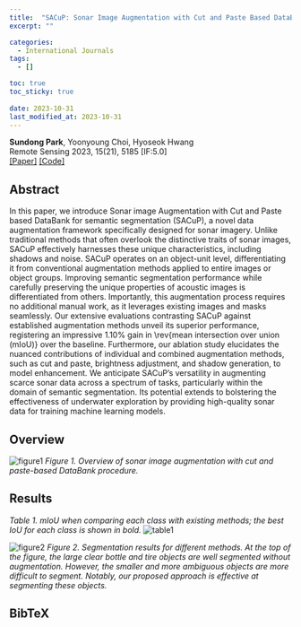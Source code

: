 ```yaml
---
title:  "SACuP: Sonar Image Augmentation with Cut and Paste Based DataBank for Semantic Segmentation"
excerpt: ""

categories:
  - International Journals
tags:
  - []

toc: true
toc_sticky: true
 
date: 2023-10-31
last_modified_at: 2023-10-31
---
```

**Sundong Park**, Yoonyoung Choi, Hyoseok Hwang  
Remote Sensing 2023, 15(21), 5185 [IF:5.0]  
[[Paper]](https://doi.org/10.3390/rs15215185) [[Code]](https://github.com/AIRLABkhu/SACuP) 

## Abstract
In this paper, we introduce Sonar image Augmentation with Cut and Paste based DataBank for semantic segmentation (SACuP), a novel data augmentation framework specifically designed for sonar imagery.
Unlike traditional methods that often overlook the distinctive traits of sonar images, SACuP effectively harnesses these unique characteristics, including shadows and noise.
SACuP operates on an object-unit level, differentiating it from conventional augmentation methods applied to entire images or object groups.
Improving semantic segmentation performance while carefully preserving the unique properties of acoustic images is differentiated from others.
Importantly, this augmentation process requires no additional manual work, as it leverages existing images and masks seamlessly.
Our extensive evaluations contrasting SACuP against established augmentation methods unveil its superior performance, registering an impressive 1.10% gain in \rev{mean intersection over union (mIoU)} over the baseline.
Furthermore, our ablation study elucidates the nuanced contributions of individual and combined augmentation methods, such as cut and paste, brightness adjustment, and shadow generation, to model enhancement.
We anticipate SACuP’s versatility in augmenting scarce sonar data across a spectrum of tasks, particularly within the domain of semantic segmentation.
Its potential extends to bolstering the effectiveness of underwater exploration by providing high-quality sonar data for training machine learning models.

## Overview
![figure1](https://github.com/sundongpark/sonar_image_save/assets/73617312/d709314e-9c9f-4c6e-82dc-77bf9cd4f1cc)
*Figure 1. Overview of sonar image augmentation with cut and paste-based DataBank procedure.*

## Results
*Table 1. mIoU when comparing each class with existing methods; the best IoU for each class is shown in bold.*
![table1](https://github.com/sundongpark/sonar_image_save/assets/73617312/84e84793-32f9-4987-9199-63a198ca09c0)

![figure2](https://github.com/sundongpark/sonar_image_save/assets/73617312/9e86c3cf-fabe-40dc-9a7d-4356633cf0b7)
*Figure 2. Segmentation results for different methods. At the top of the figure, the large clear bottle and tire objects are well segmented without augmentation. However, the smaller and more ambiguous objects are more difficult to segment. Notably, our proposed approach is effective at segmenting these objects.*

## BibTeX
```

```
